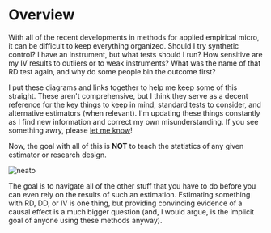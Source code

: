 # Overview

With all of the recent developments in methods for applied empirical micro, it can be difficult to keep everything organized. Should I try synthetic control? I have an instrument, but what tests should I run? How sensitive are my IV results to outliers or to weak instruments? What was the name of that RD test again, and why do some people bin the outcome first?

I put these diagrams and links together to help me keep some of this straight. These aren't comprehensive, but I think they serve as a decent reference for the key things to keep in mind, standard tests to consider, and alternative estimators \(when relevant\). I'm updating these things constantly as I find new information and correct my own misunderstanding. If you see something awry, please [let me know](./#contact)!

Now, the goal with all of this is **NOT** to teach the statistics of any given estimator or research design.

![neato](https://github.com/imccart/empirical-methods/tree/a49be058b938002ce6ab97e747957007d9adf6e7/img/mathschoolofrock.gif#center)

The goal is to navigate all of the other stuff that you have to do before you can even rely on the results of such an estimation. Estimating something with RD, DD, or IV is one thing, but providing convincing evidence of a causal effect is a much bigger question \(and, I would argue, is the implicit goal of anyone using these methods anyway\).


